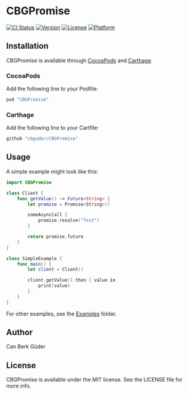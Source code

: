 # CBGPromise

[![CI Status](https://img.shields.io/circleci/project/cbguder/CBGPromise/master.svg)](https://circleci.com/gh/cbguder/CBGPromise/tree/master)
[![Version](https://img.shields.io/cocoapods/v/CBGPromise.svg?style=flat)](http://cocoapods.org/pods/CBGPromise)
[![License](https://img.shields.io/cocoapods/l/CBGPromise.svg?style=flat)](http://cocoapods.org/pods/CBGPromise)
[![Platform](https://img.shields.io/cocoapods/p/CBGPromise.svg?style=flat)](http://cocoapods.org/pods/CBGPromise)

## Installation

CBGPromise is available through [CocoaPods](http://cocoapods.org) and [Carthage](https://github.com/Carthage/Carthage).

### CocoaPods

Add the following line to your Podfile:

```ruby
pod "CBGPromise"
```

### Carthage

Add the following line to your Cartfile:

```ruby
github "cbguder/CBGPromise"
```

## Usage

A simple example might look like this:

```swift
import CBGPromise

class Client {
    func getValue() -> Future<String> {
        let promise = Promise<String>()

        someAsyncCall {
            promise.resolve("Test")
        }

        return promise.future
    }
}

class SimpleExample {
    func main() {
        let client = Client()

        client.getValue().then { value in
            print(value)
        }
    }
}
```

For other examples, see the [Examples](https://github.com/cbguder/CBGPromise/tree/master/Examples) folder.

## Author

Can Berk Güder

## License

CBGPromise is available under the MIT license. See the LICENSE file for more info.
